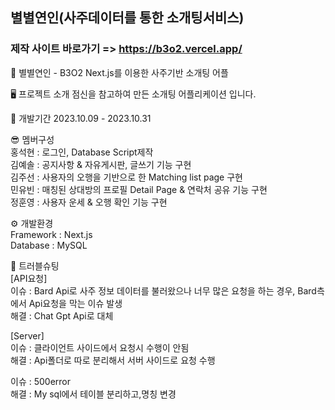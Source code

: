 ## 별별연인(사주데이터를 통한 소개팅서비스) 
### 제작 사이트 바로가기 => <a href="https://b3o2.vercel.app/"> https://b3o2.vercel.app/ </a>
💛 별별연인 - B3O2
Next.js를 이용한 사주기반 소개팅 어플

🖥 프로젝트 소개
점신을 참고하여 만든 소개팅 어플리케이션 입니다.

📆 개발기간
2023.10.09 - 2023.10.31

😎 멤버구성 <br>
홍석현 : 로그인, Database Script제작 <br>
김예솔 : 공지사항 & 자유게시판, 글쓰기 기능 구현 <br>
김주선 : 사용자의 오행을 기반으로 한 Matching list page 구현 <br>
민유빈 : 매칭된 상대방의 프로필 Detail Page & 연락처 공유 기능 구현 <br>
정훈영 : 사용자 운세 & 오행 확인 기능 구현

⚙ 개발환경 <br>
Framework : Next.js <br>
Database : MySQL

🚨 트러블슈팅 <br>
[API요청] <br>
이슈 : Bard Api로 사주 정보 데이터를 불러왔으나 너무 많은 요청을 하는 경우,
Bard측에서 Api요청을 막는 이슈 발생 <br>
해결 : Chat Gpt Api로 대체 <br>

[Server] <br>
이슈 : 클라이언트 사이드에서 요청시 수행이 안됨 <br>
해결 : Api폴더로 따로 분리해서 서버 사이드로 요청 수행 <br>

이슈 : 500error <br>
해결 : My sql에서 테이블 분리하고,명칭 변경
